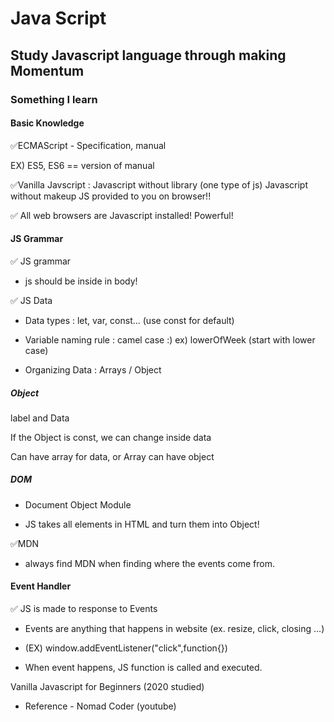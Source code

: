 # Java Script  

## Study Javascript language through making Momentum 


### Something I learn

#### Basic Knowledge
:white_check_mark:ECMAScript - Specification, manual

EX) ES5, ES6 == version of manual

:white_check_mark:Vanilla Javscript : Javascript without library (one type of js)
		    Javascript without makeup
		    JS provided to you on browser!!

:white_check_mark: All web browsers are Javascript installed! Powerful!

#### JS Grammar

:white_check_mark: JS grammar

- js should be inside in body!

:white_check_mark: JS Data

- Data types : let, var, const... (use const for default)

- Variable naming rule : camel case :) ex) lowerOfWeek (start with lower case)

- Organizing Data : Arrays / Object

##### Object 

label and Data

If the Object is const, we can change inside data

Can have array for data, or Array can have object

##### DOM

- Document Object Module

- JS takes all elements in HTML and turn them into Object!

:white_check_mark:MDN

- always find MDN when finding where the events come from.


#### Event Handler

:white_check_mark: JS is made to response to Events

- Events are anything that happens in website (ex. resize, click, closing ...)

- (EX) window.addEventListener("click",function{})

- When event happens, JS function is called and executed.

Vanilla Javascript for Beginners (2020 studied)

- Reference - Nomad Coder (youtube)

